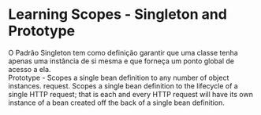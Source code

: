# Learning Scopes - Singleton and Prototype <br>
O Padrão Singleton tem como definição garantir que uma classe tenha apenas uma instância de si mesma e que forneça um ponto global de acesso a ela. <br>
Prototype - Scopes a single bean definition to any number of object instances. request. Scopes a single bean definition to the lifecycle of a single HTTP request; that is each and every HTTP request will have its own instance of a bean created off the back of a single bean definition.
